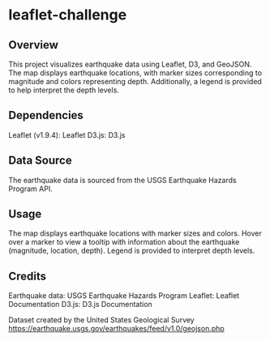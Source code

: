 # leaflet-challenge

## Overview

This project visualizes earthquake data using Leaflet, D3, and GeoJSON. The map displays earthquake locations, with marker sizes corresponding to magnitude and colors representing depth. Additionally, a legend is provided to help interpret the depth levels.

## Dependencies
Leaflet (v1.9.4): Leaflet
D3.js: D3.js
## Data Source
The earthquake data is sourced from the USGS Earthquake Hazards Program API.

## Usage
The map displays earthquake locations with marker sizes and colors.
Hover over a marker to view a tooltip with information about the earthquake (magnitude, location, depth).
Legend is provided to interpret depth levels.

## Credits
Earthquake data: USGS Earthquake Hazards Program
Leaflet: Leaflet Documentation
D3.js: D3.js Documentation

Dataset created by the United States Geological Survey
https://earthquake.usgs.gov/earthquakes/feed/v1.0/geojson.php
